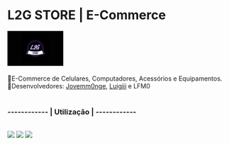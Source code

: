  
<div align="left" name="Principal">
  <h1> L2G STORE | E-Commerce</h1>
  <div>
  <img width="25%" src="https://github.com/LuigiAguado/L2G-E-commerce/blob/main/Desenvolvimento/img/Logo.png"/>
  </div>
  <br>
  <div align=left>
  📌E-Commerce de Celulares, Computadores, Acessórios e Equipamentos.<br>
  📌Desenvolvedores: <a href="https://github.com/jovemm0nge">Jovemm0nge</a>, <a href="https://github.com/LuigiAguado">Luigiii</a> e LFM0
  </div>
  
  <br>
  <div name=badges>
  <h3>------------ | Utilização | ------------</h3>
    <br>
  <img src="https://img.shields.io/badge/HTML5-E34F26?style=for-the-badge&logo=html5&logoColor=white"/>
  <img src="https://img.shields.io/badge/CSS3-1572B6?style=for-the-badge&logo=css3&logoColor=white"/>
  <img src="https://img.shields.io/badge/JavaScript-F7DF1E?style=for-the-badge&logo=javascript&logoColor=black"/>
  </div>
  
<div>
